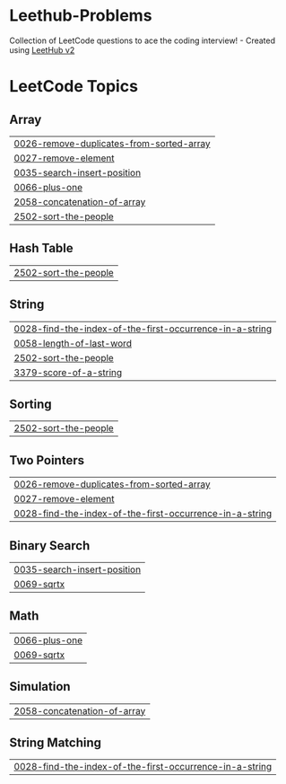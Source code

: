 # Leethub-Problems
Collection of LeetCode questions to ace the coding interview! - Created using [LeetHub v2](https://github.com/arunbhardwaj/LeetHub-2.0)

<!---LeetCode Topics Start-->
# LeetCode Topics
## Array
|  |
| ------- |
| [0026-remove-duplicates-from-sorted-array](https://github.com/mourra950/Leethub-Problems/tree/master/0026-remove-duplicates-from-sorted-array) |
| [0027-remove-element](https://github.com/mourra950/Leethub-Problems/tree/master/0027-remove-element) |
| [0035-search-insert-position](https://github.com/mourra950/Leethub-Problems/tree/master/0035-search-insert-position) |
| [0066-plus-one](https://github.com/mourra950/Leethub-Problems/tree/master/0066-plus-one) |
| [2058-concatenation-of-array](https://github.com/mourra950/Leethub-Problems/tree/master/2058-concatenation-of-array) |
| [2502-sort-the-people](https://github.com/mourra950/Leethub-Problems/tree/master/2502-sort-the-people) |
## Hash Table
|  |
| ------- |
| [2502-sort-the-people](https://github.com/mourra950/Leethub-Problems/tree/master/2502-sort-the-people) |
## String
|  |
| ------- |
| [0028-find-the-index-of-the-first-occurrence-in-a-string](https://github.com/mourra950/Leethub-Problems/tree/master/0028-find-the-index-of-the-first-occurrence-in-a-string) |
| [0058-length-of-last-word](https://github.com/mourra950/Leethub-Problems/tree/master/0058-length-of-last-word) |
| [2502-sort-the-people](https://github.com/mourra950/Leethub-Problems/tree/master/2502-sort-the-people) |
| [3379-score-of-a-string](https://github.com/mourra950/Leethub-Problems/tree/master/3379-score-of-a-string) |
## Sorting
|  |
| ------- |
| [2502-sort-the-people](https://github.com/mourra950/Leethub-Problems/tree/master/2502-sort-the-people) |
## Two Pointers
|  |
| ------- |
| [0026-remove-duplicates-from-sorted-array](https://github.com/mourra950/Leethub-Problems/tree/master/0026-remove-duplicates-from-sorted-array) |
| [0027-remove-element](https://github.com/mourra950/Leethub-Problems/tree/master/0027-remove-element) |
| [0028-find-the-index-of-the-first-occurrence-in-a-string](https://github.com/mourra950/Leethub-Problems/tree/master/0028-find-the-index-of-the-first-occurrence-in-a-string) |
## Binary Search
|  |
| ------- |
| [0035-search-insert-position](https://github.com/mourra950/Leethub-Problems/tree/master/0035-search-insert-position) |
| [0069-sqrtx](https://github.com/mourra950/Leethub-Problems/tree/master/0069-sqrtx) |
## Math
|  |
| ------- |
| [0066-plus-one](https://github.com/mourra950/Leethub-Problems/tree/master/0066-plus-one) |
| [0069-sqrtx](https://github.com/mourra950/Leethub-Problems/tree/master/0069-sqrtx) |
## Simulation
|  |
| ------- |
| [2058-concatenation-of-array](https://github.com/mourra950/Leethub-Problems/tree/master/2058-concatenation-of-array) |
## String Matching
|  |
| ------- |
| [0028-find-the-index-of-the-first-occurrence-in-a-string](https://github.com/mourra950/Leethub-Problems/tree/master/0028-find-the-index-of-the-first-occurrence-in-a-string) |
<!---LeetCode Topics End-->